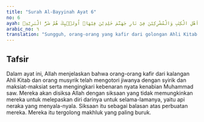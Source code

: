 ```yaml
---
title: "Surah Al-Bayyinah Ayat 6"
no: 6
ayah: اِنَّ الَّذِيْنَ كَفَرُوْا مِنْ اَهْلِ الْكِتٰبِ وَالْمُشْرِكِيْنَ فِيْ نَارِ جَهَنَّمَ خٰلِدِيْنَ فِيْهَاۗ اُولٰۤىِٕكَ هُمْ شَرُّ الْبَرِيَّةِۗ
arabic_no: ٦
translation: "Sungguh, orang-orang yang kafir dari golongan Ahli Kitab dan orang-orang musyrik (akan masuk) ke neraka Jahanam; mereka kekal di dalamnya selama-lamanya. Mereka itu adalah sejahat-jahat makhluk."
---
```


## Tafsir

Dalam ayat ini, Allah menjelaskan bahwa orang-orang kafir dari kalangan Ahli Kitab dan orang musyrik telah mengotori jiwanya dengan syirik dan maksiat-maksiat serta mengingkari kebenaran nyata kenabian Muhammad saw. Mereka akan disiksa Allah dengan siksaan yang tidak memungkinkan mereka untuk melepaskan diri darinya untuk selama-lamanya, yaitu api neraka yang menyala-nyala. Siksaan itu sebagai balasan atas perbuatan mereka. Mereka itu tergolong makhluk yang paling buruk.